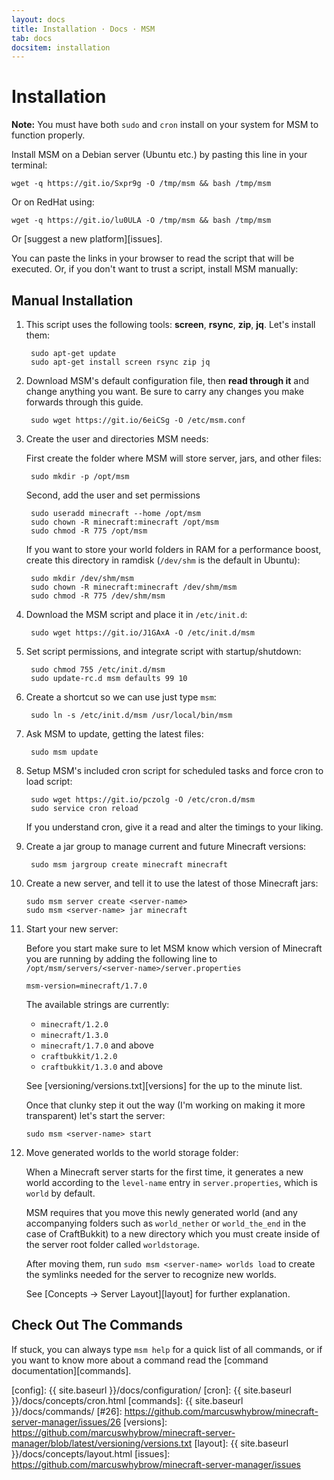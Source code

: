 ```yaml
---
layout: docs
title: Installation · Docs · MSM
tab: docs
docsitem: installation
---
```


Installation
============

**Note:** You must have both `sudo` and `cron` install on your system for MSM to function properly.

Install MSM on a Debian server (Ubuntu etc.) by pasting this line in your terminal:

    wget -q https://git.io/Sxpr9g -O /tmp/msm && bash /tmp/msm

Or on RedHat using:

    wget -q https://git.io/lu0ULA -O /tmp/msm && bash /tmp/msm

Or [suggest a new platform][issues].

You can paste the links in your browser to read the script that will be executed. Or, if you don't want to trust a script, install MSM manually:

Manual Installation
-------------------

1. This script uses the following tools: **screen**, **rsync**, **zip**, **jq**. Let's install them:

        sudo apt-get update
        sudo apt-get install screen rsync zip jq

2. Download MSM's default configuration file, then **read through it** and change anything you want. Be sure to carry any changes you make forwards through this guide.

        sudo wget https://git.io/6eiCSg -O /etc/msm.conf

3. Create the user and directories MSM needs:

    First create the folder where MSM will store server, jars, and other files:

        sudo mkdir -p /opt/msm

    Second, add the user and set permissions

        sudo useradd minecraft --home /opt/msm
        sudo chown -R minecraft:minecraft /opt/msm
        sudo chmod -R 775 /opt/msm

    If you want to store your world folders in RAM for a performance boost, create this directory in ramdisk (`/dev/shm` is the default in Ubuntu):

        sudo mkdir /dev/shm/msm
        sudo chown -R minecraft:minecraft /dev/shm/msm
        sudo chmod -R 775 /dev/shm/msm

4. Download the MSM script and place it in `/etc/init.d`:

        sudo wget https://git.io/J1GAxA -O /etc/init.d/msm

5. Set script permissions, and integrate script with startup/shutdown:

        sudo chmod 755 /etc/init.d/msm
        sudo update-rc.d msm defaults 99 10

6. Create a shortcut so we can use just type `msm`:

        sudo ln -s /etc/init.d/msm /usr/local/bin/msm

7. Ask MSM to update, getting the latest files:

        sudo msm update

8. Setup MSM's included cron script for scheduled tasks and force cron to load script:

        sudo wget https://git.io/pczolg -O /etc/cron.d/msm
        sudo service cron reload

    If you understand cron, give it a read and alter the timings to your liking.

9. Create a jar group to manage current and future Minecraft versions:

        sudo msm jargroup create minecraft minecraft

10. Create a new server, and tell it to use the latest of those Minecraft jars:

        sudo msm server create <server-name>
        sudo msm <server-name> jar minecraft

11. Start your new server:

    Before you start make sure to let MSM know which version of Minecraft you are running by adding the following line to `/opt/msm/servers/<server-name>/server.properties`

        msm-version=minecraft/1.7.0

    The available strings are currently:

    * `minecraft/1.2.0`
    * `minecraft/1.3.0`
    * `minecraft/1.7.0` and above
    * `craftbukkit/1.2.0`
    * `craftbukkit/1.3.0` and above

    See [versioning/versions.txt][versions] for the up to the minute list.

    Once that clunky step it out the way (I'm working on making it more transparent) let's start the server:

        sudo msm <server-name> start

12. Move generated worlds to the world storage folder:

    When a Minecraft server starts for the first time, it generates a new world according to the `level-name` entry in `server.properties`, which is `world` by default.

    MSM requires that you move this newly generated world (and any accompanying folders such as `world_nether` or `world_the_end` in the case of CraftBukkit) to a new directory which you must create inside of the server root folder called `worldstorage`. 
    
    After moving them, run `sudo msm <server-name> worlds load` to create the symlinks needed for the server to recognize  new worlds.
    
    See [Concepts &rarr; Server Layout][layout] for further explanation.


Check Out The Commands
----------------------

If stuck, you can always type `msm help` for a quick list of all commands, or if you want to know more about a command read the [command documentation][commands].

[config]: {{ site.baseurl }}/docs/configuration/
[cron]: {{ site.baseurl }}/docs/concepts/cron.html
[commands]: {{ site.baseurl }}/docs/commands/
[#26]: https://github.com/marcuswhybrow/minecraft-server-manager/issues/26
[versions]: https://github.com/marcuswhybrow/minecraft-server-manager/blob/latest/versioning/versions.txt
[layout]: {{ site.baseurl }}/docs/concepts/layout.html
[issues]: https://github.com/marcuswhybrow/minecraft-server-manager/issues
